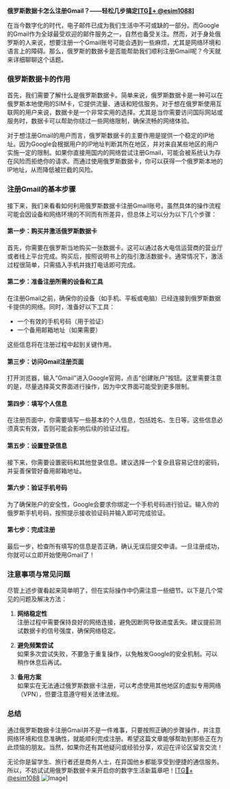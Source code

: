 **俄罗斯数据卡怎么注册Gmail？——轻松几步搞定[[TG💪+ @esim1088](https://t.me/s/esim1088)]**

在当今数字化的时代，电子邮件已成为我们生活中不可或缺的一部分。而Google的Gmail作为全球最受欢迎的邮件服务之一，自然也备受关注。然而，对于身处俄罗斯的人来说，想要注册一个Gmail账号可能会遇到一些麻烦，尤其是网络环境和语言上的障碍。那么，俄罗斯的数据卡是否能帮助我们顺利注册Gmail呢？今天就来详细聊聊这个话题。

### **俄罗斯数据卡的作用**

首先，我们需要了解什么是俄罗斯数据卡。简单来说，俄罗斯数据卡是一种可以在俄罗斯本地使用的SIM卡，它提供流量、通话和短信服务。对于想在俄罗斯使用互联网的用户来说，数据卡是一个非常实用的选择。尤其是当你需要访问国际网站或服务时，数据卡可以帮助你绕过一些网络限制，确保流畅的网络体验。

对于想注册Gmail的用户而言，俄罗斯数据卡的主要作用是提供一个稳定的IP地址。因为Google会根据用户的IP地址判断其所在地区，并对来自某些地区的用户实施一定的限制。如果你直接用国内的网络尝试注册Gmail，可能会被系统认为存在风险而拒绝你的请求。而通过使用俄罗斯数据卡，你可以获得一个俄罗斯本地的IP地址，从而降低被拦截的风险。

### **注册Gmail的基本步骤**

接下来，我们来看看如何利用俄罗斯数据卡注册Gmail账号。虽然具体的操作流程可能会因设备和网络环境的不同而有所差异，但总体上可以分为以下几个步骤：

#### **第一步：购买并激活俄罗斯数据卡**

首先，你需要在俄罗斯当地购买一张数据卡。这可以通过各大电信运营商的营业厅或者线上平台完成。购买后，按照说明书上的指引激活数据卡。通常情况下，激活过程很简单，只需插入手机并拨打电话即可完成。

#### **第二步：准备注册所需的设备和工具**

在注册Gmail之前，确保你的设备（如手机、平板或电脑）已经连接到俄罗斯数据卡提供的网络。同时，准备好以下工具：

- 一个有效的手机号码（用于验证）
- 一个备用邮箱地址（如果需要）

这些信息将在注册过程中起到关键作用。

#### **第三步：访问Gmail注册页面**

打开浏览器，输入“Gmail”进入Google官网，点击“创建账户”按钮。这里需要注意的是，尽量选择英文界面进行操作，因为中文界面可能受到更多限制。

#### **第四步：填写个人信息**

在注册页面中，你需要填写一些基本的个人信息，包括姓名、生日等。这些信息必须真实有效，否则可能会影响后续的验证过程。

#### **第五步：设置登录信息**

接下来，你需要设置密码和其他登录信息。建议选择一个复杂且容易记住的密码，并妥善保管好备用邮箱地址。

#### **第六步：验证手机号码**

为了确保账户的安全性，Google会要求你绑定一个手机号码进行验证。输入你的俄罗斯手机号码，按照提示接收验证码并输入即可完成验证。

#### **第七步：完成注册**

最后一步，检查所有填写的信息是否正确，确认无误后提交申请。一旦注册成功，你就可以立即开始使用Gmail了！

### **注意事项与常见问题**

尽管上述步骤看起来简单明了，但在实际操作中仍需注意一些细节。以下是几个常见的问题及解决方法：

1. **网络稳定性**  
   注册过程中需要保持良好的网络连接，避免因断网导致进度丢失。建议提前测试数据卡的信号强度，确保网络稳定。

2. **避免频繁尝试**  
   如果多次尝试失败，不要急于重复操作，以免触发Google的安全机制。可以稍作休息后再试。

3. **备用方案**  
   如果实在无法通过俄罗斯数据卡注册，可以考虑使用其他地区的虚拟专用网络（VPN），但要注意遵守相关法律法规。

### **总结**

通过俄罗斯数据卡注册Gmail并不是一件难事，只要按照正确的步骤操作，并注意网络环境和信息准确性，就能顺利完成注册。希望这篇文章能够帮助到那些正在为此烦恼的朋友。当然，如果你还有其他疑问或经验分享，欢迎在评论区留言交流！

无论你是留学生、旅行者还是商务人士，在异国他乡都能享受到便捷的通信服务。所以，不妨试试用俄罗斯数据卡来开启你的数字生活新篇章吧！[[TG💪+ @esim1088](https://t.me/s/esim1088) ![Image](https://i.postimg.cc/4NQfJmqS/Snipaste-2025-05-13-00-14-12.png)]
